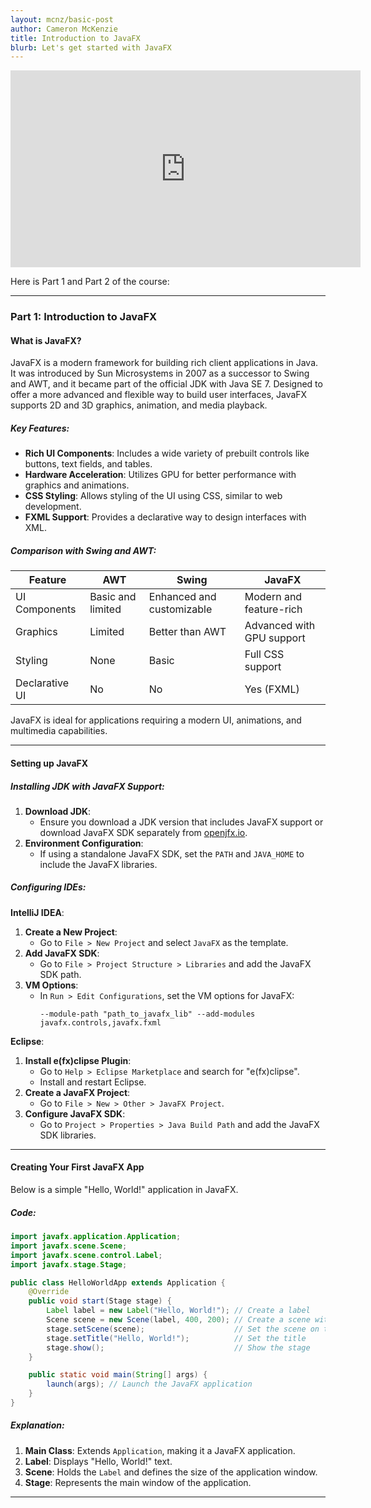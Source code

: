 ```yaml
---
layout: mcnz/basic-post
author: Cameron McKenzie
title: Introduction to JavaFX 
blurb: Let's get started with JavaFX
---
```


<div class="embed-responsive embed-responsive-16by9">
<iframe width="560" height="315" src="https://www.youtube.com/embed/d4cDLBFbekw" frameborder="0" allow="accelerometer; autoplay; clipboard-write; encrypted-media; gyroscope; picture-in-picture" allowfullscreen></iframe>
</div>

Here is Part 1 and Part 2 of the course:

---

### **Part 1: Introduction to JavaFX**

#### **What is JavaFX?**
JavaFX is a modern framework for building rich client applications in Java. It was introduced by Sun Microsystems in 2007 as a successor to Swing and AWT, and it became part of the official JDK with Java SE 7. Designed to offer a more advanced and flexible way to build user interfaces, JavaFX supports 2D and 3D graphics, animation, and media playback.

##### **Key Features**:
- **Rich UI Components**: Includes a wide variety of prebuilt controls like buttons, text fields, and tables.
- **Hardware Acceleration**: Utilizes GPU for better performance with graphics and animations.
- **CSS Styling**: Allows styling of the UI using CSS, similar to web development.
- **FXML Support**: Provides a declarative way to design interfaces with XML.

##### **Comparison with Swing and AWT**:
| Feature         | AWT               | Swing               | JavaFX                 |
|-----------------|-------------------|---------------------|------------------------|
| UI Components   | Basic and limited | Enhanced and customizable | Modern and feature-rich |
| Graphics        | Limited           | Better than AWT     | Advanced with GPU support |
| Styling         | None              | Basic               | Full CSS support        |
| Declarative UI  | No                | No                  | Yes (FXML)             |

JavaFX is ideal for applications requiring a modern UI, animations, and multimedia capabilities.

---

#### **Setting up JavaFX**

##### **Installing JDK with JavaFX Support**:
1. **Download JDK**:
   - Ensure you download a JDK version that includes JavaFX support or download JavaFX SDK separately from [openjfx.io](https://openjfx.io).
2. **Environment Configuration**:
   - If using a standalone JavaFX SDK, set the `PATH` and `JAVA_HOME` to include the JavaFX libraries.

##### **Configuring IDEs**:

**IntelliJ IDEA**:
1. **Create a New Project**:
   - Go to `File > New Project` and select `JavaFX` as the template.
2. **Add JavaFX SDK**:
   - Go to `File > Project Structure > Libraries` and add the JavaFX SDK path.
3. **VM Options**:
   - In `Run > Edit Configurations`, set the VM options for JavaFX:
     ```text
     --module-path "path_to_javafx_lib" --add-modules javafx.controls,javafx.fxml
     ```

**Eclipse**:
1. **Install e(fx)clipse Plugin**:
   - Go to `Help > Eclipse Marketplace` and search for "e(fx)clipse".
   - Install and restart Eclipse.
2. **Create a JavaFX Project**:
   - Go to `File > New > Other > JavaFX Project`.
3. **Configure JavaFX SDK**:
   - Go to `Project > Properties > Java Build Path` and add the JavaFX SDK libraries.

---

#### **Creating Your First JavaFX App**

Below is a simple "Hello, World!" application in JavaFX.

##### **Code**:
```java
import javafx.application.Application;
import javafx.scene.Scene;
import javafx.scene.control.Label;
import javafx.stage.Stage;

public class HelloWorldApp extends Application {
    @Override
    public void start(Stage stage) {
        Label label = new Label("Hello, World!"); // Create a label
        Scene scene = new Scene(label, 400, 200); // Create a scene with the label
        stage.setScene(scene);                    // Set the scene on the stage
        stage.setTitle("Hello, World!");          // Set the title
        stage.show();                             // Show the stage
    }

    public static void main(String[] args) {
        launch(args); // Launch the JavaFX application
    }
}
```

##### **Explanation**:
1. **Main Class**: Extends `Application`, making it a JavaFX application.
2. **Label**: Displays "Hello, World!" text.
3. **Scene**: Holds the `Label` and defines the size of the application window.
4. **Stage**: Represents the main window of the application.

---
